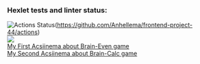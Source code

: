 ### Hexlet tests and linter status:

![Actions Status](https://github.com/Anhellema/frontend-project-44/actions/workflows/hexlet-check.yml/badge.svg)(https://github.com/Anhellema/frontend-project-44/actions)  
<a href="https://codeclimate.com/github/Anhellema/frontend-project-44/maintainability"><img src="https://api.codeclimate.com/v1/badges/b08dfb3fb2764a2226b9/maintainability" /></a>  
[My First Acsiinema about Brain-Even game](https://asciinema.org/a/F1zvvyYrG1UvqstJfcMtB2k7B)  
[My Second Acsiinema about Brain-Calc game](https://asciinema.org/a/mxO1FOsrk4HlYViLvBEeyRuHE)